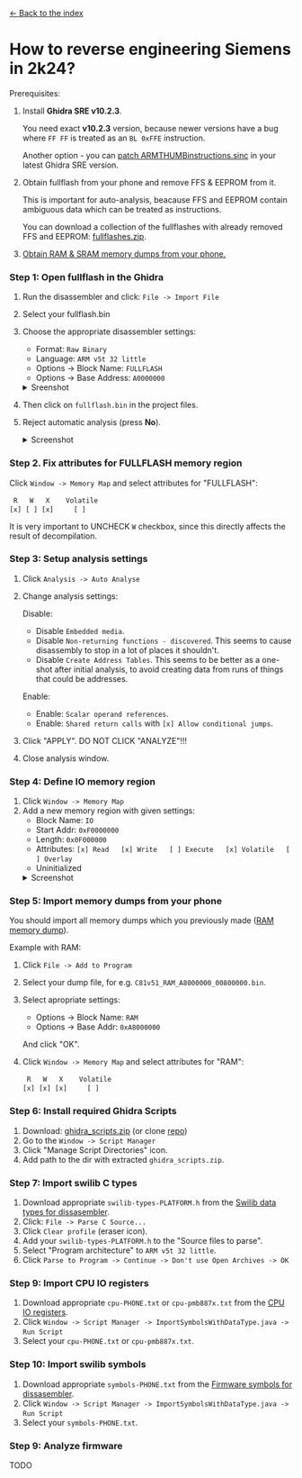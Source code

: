 [← Back to the index](./index.md)

# How to reverse engineering Siemens in 2k24?
Prerequisites:
1. Install **Ghidra SRE v10.2.3**.

   You need exact **v10.2.3** version, because newer versions have a bug where `FF FF` is treated as an `BL 0xFFE` instruction.

   Another option - you can [patch ARMTHUMBinstructions.sinc](./fixing-ARMTHUMBinstructions.sinc.md) in your latest Ghidra SRE version.

2. Obtain fullflash from your phone and remove FFS & EEPROM from it.

   This is important for auto-analysis, beacause FFS and EEPROM contain ambiguous data which can be treated as instructions.

   You can download a collection of the fullflashes with already removed FFS and EEPROM: [fullflashes.zip](https://github.com/siemens-mobile-hacks/elfloader3/releases/download/v0/fullflashes.zip).
    
3. [Obtain RAM & SRAM memory dumps from your phone.](./memory-dump.md)

### Step 1: Open fullflash in the Ghidra
1. Run the disassembler and click: `File -> Import File`
2. Select your fullflash.bin
3. Choose the appropriate disassembler settings:
    - Format: `Raw Binary`
    - Language: `ARM v5t 32 little`
    - Options -> Block Name: `FULLFLASH`
    - Options -> Base Address: `A0000000`
   <details>
        <summary>Sreenshot</summary>
        <img src="img/open-options.png" alt="" />
        <img src="img/open-options2.png" alt="" />
    </details>

5. Then click on `fullflash.bin` in the project files.
6. Reject automatic analysis (press **No**).
    <details>
        <summary>Screenshot</summary>
        <img src="img/no-analyze.png" alt="" />
    </details>

### Step 2. Fix attributes for FULLFLASH memory region
Click `Window -> Memory Map` and select attributes for "FULLFLASH":

   ```
    R   W   X    Volatile
   [x] [ ] [x]     [ ]
   ```
It is very important to UNCHECK `W` checkbox, since this directly affects the result of decompilation.

### Step 3: Setup analysis settings
1. Click `Analysis -> Auto Analyse`
2. Change analysis settings:

    Disable:

   - Disable `Embedded media`.
   - Disable `Non-returning functions - discovered`. This seems to cause disassembly to stop in a lot of places it shouldn't.
   - Disable `Create Address Tables`. This seems to be better as a one-shot after initial analysis, to avoid creating data from runs of things that could be addresses.

    Enable:

   - Enable: `Scalar operand references`.
   - Enable: `Shared return calls` with `[x] Allow conditional jumps`.

4. Click "APPLY". DO NOT CLICK "ANALYZE"!!!
5. Close analysis window.

### Step 4: Define IO memory region
1. Click `Window -> Memory Map`
2. Add a new memory region with given settings:
   - Block Name: `IO`
   - Start Addr: `0xF0000000`
   - Length: `0x0F000000`
   - Attributes: `[x] Read   [x] Write   [ ] Execute   [x] Volatile   [ ] Overlay`
   - Uninitialized
   <details>
        <summary>Screenshot</summary>
        <img src="img/io-memory-region.png" alt="" />
   </details>

### Step 5: Import memory dumps from your phone
You should import all memory dumps which you previously made ([RAM memory dump](./memory-dump.md)).

Example with RAM:
1. Click `File -> Add to Program`
2. Select your dump file, for e.g. `C81v51_RAM_A8000000_00800000.bin`.
3. Select apropriate settings:
   - Options -> Block Name: `RAM`
   - Options -> Base Addr: `0xA8000000`

   And click "OK".
4. Click `Window -> Memory Map` and select attributes for "RAM":

   ```
    R   W   X    Volatile
   [x] [x] [x]     [ ]
   ```

### Step 6: Install required Ghidra Scripts
1. Download: [ghidra_scripts.zip](https://github.com/siemens-mobile-hacks/ghidra_scripts/archive/refs/heads/main.zip) (or clone [repo](https://github.com/siemens-mobile-hacks/ghidra_scripts))
2. Go to the `Window -> Script Manager`
3. Click "Manage Script Directories" icon.
4. Add path to the dir with extracted `ghidra_scripts.zip`.

### Step 7: Import swilib C types
1. Download appropriate `swilib-types-PLATFORM.h` from the [Swilib data types for dissasembler](https://siemens-mobile-hacks.github.io/web-dev-tools/re#swilib-types).
2. Click: `File -> Parse C Source...`
3. Click `Clear profile` (eraser icon).
4. Add your `swilib-types-PLATFORM.h` to the "Source files to parse".
5. Select "Program architecture" to `ARM v5t 32 little`.
6. Click `Parse to Program -> Continue -> Don't use Open Archives -> OK`

### Step 9: Import CPU IO registers
1. Download appropriate `cpu-PHONE.txt` or `cpu-pmb887x.txt` from the [CPU IO registers](https://siemens-mobile-hacks.github.io/web-dev-tools/re#cpu-registers).
2. Click `Window -> Script Manager -> ImportSymbolsWithDataType.java -> Run Script`
3. Select your `cpu-PHONE.txt` or `cpu-pmb887x.txt`.

### Step 10: Import swilib symbols
1. Download appropriate `symbols-PHONE.txt` from the [Firmware symbols for dissasembler](https://siemens-mobile-hacks.github.io/web-dev-tools/re#swilib-symbols).
2. Click `Window -> Script Manager -> ImportSymbolsWithDataType.java -> Run Script`
3. Select your `symbols-PHONE.txt`.

### Step 9: Analyze firmware
TODO
